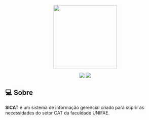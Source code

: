 <p align="center"><img src="http://vps290578.vps.ovh.ca/sicat_logo.png" width="200"></p>
<p align="center">
<img src="https://img.shields.io/badge/php-%5E7.1.3-%23777BB4?logo=php"/>
<img src="https://img.shields.io/badge/Laravel-7.x-%23ff2d20?logo=laravel"/>
</p>

## 💻 Sobre
**SICAT** é um sistema de informação gerencial criado para suprir as necessidades do setor CAT da faculdade UNIFAE.

